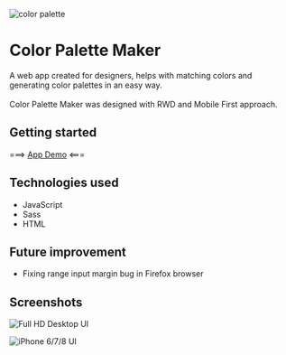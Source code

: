 ![color palette](https://user-images.githubusercontent.com/33831675/78258811-0a344600-74fc-11ea-99ce-01ebc47dd40d.png "color palette")

# Color Palette Maker

A web app created for designers, helps with matching colors and generating color palettes in an easy way.<br><br>Color Palette Maker was designed with RWD and Mobile First approach.

## Getting started

===> [App Demo](https://filippietruszynski.github.io/color-palette-maker/ "App Demo") <===

## Technologies used

* JavaScript
* Sass
* HTML

## Future improvement

* Fixing range input margin bug in Firefox browser

## Screenshots

![Full HD Desktop UI](https://user-images.githubusercontent.com/33831675/78250404-1914fb80-74f0-11ea-88d3-1e5a143cd05f.png "Full HD Desktop UI")

![iPhone 6/7/8 UI](https://user-images.githubusercontent.com/33831675/78250399-14e8de00-74f0-11ea-85ba-89d3341fcadd.png "iPhone 6/7/8 UI")

